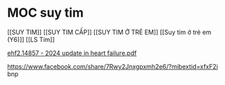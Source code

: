 # MOC suy tim

[[SUY TIM]]
[[SUY TIM CẤP]]
[[SUY TIM Ở TRẺ EM]]
[[Suy tim ở trẻ em (Y6)]]
[[LS Tim]]


[ehf2.14857 - 2024 update in heart failure.pdf](<file:///G:\My Drive\Suy tim\ehf2.14857 - 2024 update in heart failure.pdf>)

https://www.facebook.com/share/7Rwy2Jnxgpxmh2e6/?mibextid=xfxF2i bnp
